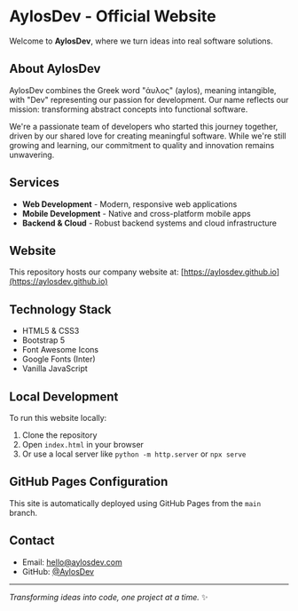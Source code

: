 # AylosDev - Official Website

Welcome to **AylosDev**, where we turn ideas into real software solutions.

## About AylosDev

AylosDev combines the Greek word "άυλος" (aylos), meaning intangible, with "Dev" representing our passion for development. Our name reflects our mission: transforming abstract concepts into functional software.

We're a passionate team of developers who started this journey together, driven by our shared love for creating meaningful software. While we're still growing and learning, our commitment to quality and innovation remains unwavering.

## Services

- **Web Development** - Modern, responsive web applications
- **Mobile Development** - Native and cross-platform mobile apps  
- **Backend & Cloud** - Robust backend systems and cloud infrastructure

## Website

This repository hosts our company website at: [https://aylosdev.github.io](https://aylosdev.github.io)

## Technology Stack

- HTML5 & CSS3
- Bootstrap 5
- Font Awesome Icons
- Google Fonts (Inter)
- Vanilla JavaScript

## Local Development

To run this website locally:

1. Clone the repository
2. Open `index.html` in your browser
3. Or use a local server like `python -m http.server` or `npx serve`

## GitHub Pages Configuration

This site is automatically deployed using GitHub Pages from the `main` branch.

## Contact

- Email: [hello@aylosdev.com](mailto:hello@aylosdev.com)
- GitHub: [@AylosDev](https://github.com/AylosDev)

---

*Transforming ideas into code, one project at a time.* ✨
